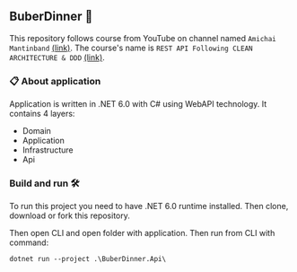 ## BuberDinner 🚀
This repository follows course from YouTube on channel named `Amichai Mantinband` [(link)](https://www.youtube.com/channel/UClz49zOCnzsclUJY-t62lIw). The course's name is `REST API Following CLEAN ARCHITECTURE & DDD` [(link)](https://www.youtube.com/watch?v=fhM0V2N1GpY&list=PLzYkqgWkHPKBcDIP5gzLfASkQyTdy0t4k).

### 📋 About application 
Application is written in .NET 6.0 with C# using WebAPI technology. It contains 4 layers:

* Domain
* Application
* Infrastructure
* Api

### Build and run 🛠️
To run this project you need to have .NET 6.0 runtime installed. Then clone, download or fork  this repository.

Then open CLI and open folder with application. Then run from CLI with command:
```
dotnet run --project .\BuberDinner.Api\
```
